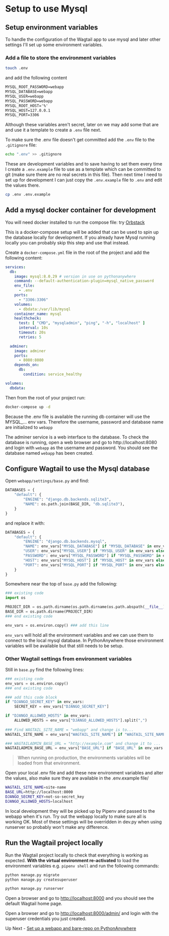 # Setup to use Mysql

## Setup environment variables

To handle the configuration of the Wagtail app to use mysql and later other settings I'll set up some environment variables.

### Add a file to store the environment variables

```bash
touch .env
```

and add the following content

```txt
MYSQL_ROOT_PASSWORD=webapp
MYSQL_DATABASE=webapp
MYSQL_USER=webapp
MYSQL_PASSWORD=webapp
MYSQL_ROOT_HOST='%'
MYSQL_HOST=127.0.0.1
MYSQL_PORT=3306
```

Although these variables aren't secret, later on we may add some that are and use it a template to create a `.env` file next.

To make sure the .env file doesn't get committed add the `.env` file to the `.gitignore` file:

```bash
echo ".env" >> .gitignore
```

These are development variables and to save having to set them every time I create a `.env.example` file to use as a template which can be committed to git (make sure there are no real secrets in this file). Then next time I need to set up for development I can just copy the `.env.example` file to `.env` and edit the values there.

```bash
cp .env .env.example
```

## Add a mysql docker container for development

You will need docker installed to run the compose file: try [Orbstack](https://orbstack.dev)

This is a docker-compose setup will be added that can be used to spin up the database locally for development. If you already have Mysql running locally you can probably skip this step and use that instead.

Create a `docker-compose.yml` file in the root of the project and add the following content:

```yaml
services:
  db:
    image: mysql:8.0.29 # version in use on pythonanywhere
    command: --default-authentication-plugin=mysql_native_password
    env_file:
      - .env
    ports:
      - "3306:3306"
    volumes:
      - dbdata:/var/lib/mysql
    container_name: mysql
    healthcheck:
      test: [ "CMD", "mysqladmin", "ping", "-h", "localhost" ]
      interval: 10s
      timeout: 20s
      retries: 5

  adminer:
    image: adminer
    ports:
      - 8080:8080
    depends_on:
      db:
        condition: service_healthy

volumes:
  dbdata:
```

Then from the root of your project run:

```bash
docker-compose up -d
```

Because the .env file is available the running db container will use the MYSQL_... env vars. Therefore the username, password and database name are initialized to `webapp`

The adminer service is a web interface to the database. To check the database is running, open a web browser and go to http://localhost:8080 and login with `webapp` as the username and password. You should see the database named `webapp` has been created.

## Configure Wagtail to use the Mysql database

Open `webapp/settings/base.py` and find:

```python
DATABASES = {
    "default": {
        "ENGINE": "django.db.backends.sqlite3",
        "NAME": os.path.join(BASE_DIR, "db.sqlite3"),
    }
}
```

and replace it with:

```python
DATABASES = {
    "default": {
        "ENGINE": "django.db.backends.mysql",
        "NAME": env_vars["MYSQL_DATABASE"] if "MYSQL_DATABASE" in env_vars else "",
        "USER": env_vars["MYSQL_USER"] if "MYSQL_USER" in env_vars else "",
        "PASSWORD": env_vars["MYSQL_PASSWORD"] if "MYSQL_PASSWORD" in env_vars else "",
        "HOST": env_vars["MYSQL_HOST"] if "MYSQL_HOST" in env_vars else "",
        "PORT": env_vars["MYSQL_PORT"] if "MYSQL_PORT" in env_vars else "",
    }
}
```

Somewhere near the top of `base.py` add the following:

```python
### existing code
import os

PROJECT_DIR = os.path.dirname(os.path.dirname(os.path.abspath(__file__)))
BASE_DIR = os.path.dirname(PROJECT_DIR)
### end existing code

env_vars = os.environ.copy() ### add this line
```

`env_vars` will hold all the environment variables and we can use them to connect to the local mysql database. In PythonAnywhere those environment variables will be available but that still needs to be setup.

### Other Wagtail settings from environment variables

Still in `base.py` find the following lines:

```python
### existing code
env_vars = os.environ.copy()
### end existing code

### add this code block
if "DJANGO_SECRET_KEY" in env_vars:
    SECRET_KEY = env_vars["DJANGO_SECRET_KEY"]

if "DJANGO_ALLOWED_HOSTS" in env_vars:
    ALLOWED_HOSTS = env_vars["DJANGO_ALLOWED_HOSTS"].split(",")
    
### Find WAGTAIL_SITE_NAME = "webapp" and change is to...
WAGTAIL_SITE_NAME = env_vars["WAGTAIL_SITE_NAME"] if "WAGTAIL_SITE_NAME" in env_vars else ""

### WAGTAILADMIN_BASE_URL = "http://example.com" and change it to ...
WAGTAILADMIN_BASE_URL = env_vars["BASE_URL"] if "BASE_URL" in env_vars else ""
```

> When running on production, the environments variables will be loaded from that environment.

Open your local .env file and add these new environment variables and alter the values, also make sure they are available in the .env.example file/

```sh
WAGTAIL_SITE_NAME=site-name
BASE_URL=http://localhost:8000
DJANGO_SECRET_KEY=not-so-secret_key
DJANGO_ALLOWED_HOSTS=localhost
```

In local development they will be picked up by Pipenv and passed to the webapp when it's run. Try out the webapp locally to make sure all is working OK. Most of these settings will be overridden in dev.py when using runserver so probably won't make any difference.

## Run the Wagtail project locally

Run the Wagtail project locally to check that everything is working as expected. **With the virtual environment re-activated** to load the environment variables e.g. `pipenv shell` and run the following commands:

```bash
python manage.py migrate
python manage.py createsuperuser
```

```bash
python manage.py runserver
```

Open a browser and go to <http://localhost:8000> and you should see the default Wagtail home page.

Open a browser and go to <http://localhost:8000/admin/> and login with the superuser credentials you just created.

Up Next - [Set up a webapp and bare-repo on PythonAnywhere](./200-1-webapp-setup.md)

